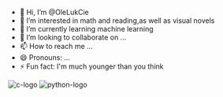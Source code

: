 - 👋 Hi, I’m @OleLukCie
- 👀 I’m interested in math and reading,as well as visual novels
- 🌱 I’m currently learning machine learning
- 💞️ I’m looking to collaborate on ...
- 📫 How to reach me ...
- 😄 Pronouns: ...
- ⚡ Fun fact: I'm much younger than you think


![c-logo](https://github.com/OleLukCie/OleLukCie/assets/153407686/b911c7ff-8ef0-4272-b7d7-29bf72f236e7)
![python-logo](https://github.com/OleLukCie/OleLukCie/assets/153407686/821d6738-5c87-443a-880b-290052ffa0fe)
